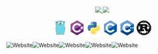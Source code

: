 <div align="center"><br>
    <a href="https://github.com/johnfercher">
        <img height="180em" src="https://github-readme-stats.vercel.app/api?username=johnfercher&show_icons=true&theme=github_dark&include_all_commits=true&count_private=true"/>
        <img height="180em" src="https://github-readme-stats.vercel.app/api/top-langs/?username=johnfercher&layout=compact&langs_count=8&theme=github_dark&include_all_commits=true&count_private=true"/>
    </a>
</div>

<div style="display: inline_block" align="center"><br>
    <img align="center" height="40" width="40" src="https://raw.githubusercontent.com/devicons/devicon/master/icons/go/go-original.svg">
    <img align="center" height="40" width="40" src="https://raw.githubusercontent.com/devicons/devicon/master/icons/csharp/csharp-original.svg">  
    <img align="center" height="40" width="40" src="https://raw.githubusercontent.com/devicons/devicon/master/icons/python/python-original.svg">
    <img align="center" height="40" width="40" src="https://raw.githubusercontent.com/devicons/devicon/master/icons/c/c-original.svg">
    <img align="center" height="40" width="40" src="https://raw.githubusercontent.com/devicons/devicon/master/icons/cplusplus/cplusplus-original.svg">
    <img align="center" height="40" width="40" src="https://raw.githubusercontent.com/devicons/devicon/master/icons/rust/rust-plain.svg">  
</div>

<div style="display: inline_block" align="center"><br>
    <a href="https://github.com/johnfercher/public"><img height="32" align="left" alt="Website" src="https://img.shields.io/badge/GitHub-100000?style=for-the-badge&logo=github&logoColor=white" /></a>
    <a href="https://www.linkedin.com/in/johnathan-fercher/"><img height="32" align="left" alt="Website" src="https://img.shields.io/badge/LinkedIn-0077B5?style=for-the-badge&logo=linkedin&logoColor=white" /></a>
    <a href="https://johnfercher.medium.com/"><img height="32" align="left" alt="Website" src="https://img.shields.io/badge/Medium-12100E?style=for-the-badge&logo=medium&logoColor=white" /></a>
    <a href="https://stackoverflow.com/users/7805948/john-fercher"><img height="32" align="left" alt="Website" src="https://img.shields.io/badge/Stack_Overflow-FE7A16?style=for-the-badge&logo=stack-overflow&logoColor=white" /></a>
    <a href="https://www.reddit.com/user/jfercher"><img height="32" align="left" alt="Website" src="https://img.shields.io/badge/Reddit-FF4500?style=for-the-badge&logo=reddit&logoColor=white" /></a>
</div>


